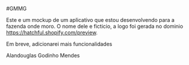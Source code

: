 #GMMG

Este e um mockup de um aplicativo que estou desenvolvendo para a fazenda 
onde moro. O nome dele e ficticio, a logo foi gerada no dominio 
https://hatchful.shopify.com/preview.

Em breve, adicionarei mais funcionalidades

Alandouglas Godinho Mendes

